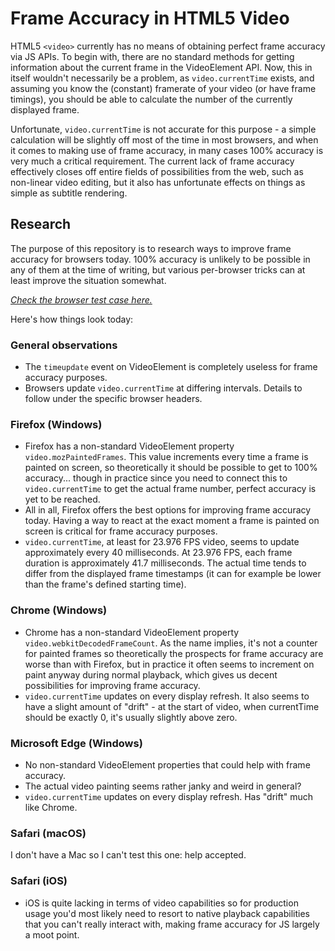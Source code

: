 # Frame Accuracy in HTML5 Video

HTML5 `<video>` currently has no means of obtaining perfect frame accuracy via JS APIs. To begin with, there are no standard methods for getting information about the current frame in the VideoElement API. Now, this in itself wouldn't necessarily be a problem, as `video.currentTime` exists, and assuming you know the (constant) framerate of your video (or have frame timings), you should be able to calculate the number of the currently displayed frame.

Unfortunate, `video.currentTime` is not accurate for this purpose - a simple calculation will be slightly off most of the time in most browsers, and when it comes to making use of frame accuracy, in many cases 100% accuracy is very much a critical requirement. The current lack of frame accuracy effectively closes off entire fields of possibilities from the web, such as non-linear video editing, but it also has unfortunate effects on things as simple as subtitle rendering.

## Research

The purpose of this repository is to research ways to improve frame accuracy for browsers today. 100% accuracy is unlikely to be possible in any of them at the time of writing, but various per-browser tricks can at least improve the situation somewhat.

[*Check the browser test case here.*](https://daiz.github.io/frame-accurate-ish/)

Here's how things look today:

### General observations

- The `timeupdate` event on VideoElement is completely useless for frame accuracy purposes.
- Browsers update `video.currentTime` at differing intervals. Details to follow under the specific browser headers.

### Firefox (Windows)

- Firefox has a non-standard VideoElement property `video.mozPaintedFrames`. This value increments every time a frame is painted on screen, so theoretically it should be possible to get to 100% accuracy... though in practice since you need to connect this to `video.currentTime` to get the actual frame number, perfect accuracy is yet to be reached.
- All in all, Firefox offers the best options for improving frame accuracy today. Having a way to react at the exact moment a frame is painted on screen is critical for frame accuracy purposes.
- `video.currentTime`, at least for 23.976 FPS video, seems to update approximately every 40 milliseconds. At 23.976 FPS, each frame duration is approximately 41.7 milliseconds. The actual time tends to differ from the displayed frame timestamps (it can for example be lower than the frame's defined starting time).

### Chrome (Windows)

- Chrome has a non-standard VideoElement property `video.webkitDecodedFrameCount`. As the name implies, it's not a counter for painted frames so theoretically the prospects for frame accuracy are worse than with Firefox, but in practice it often seems to increment on paint anyway during normal playback, which gives us decent possibilities for improving frame accuracy.
- `video.currentTime` updates on every display refresh. It also seems to have a slight amount of "drift" - at the start of video, when currentTime should be exactly 0, it's usually slightly above zero.

### Microsoft Edge (Windows)

- No non-standard VideoElement properties that could help with frame accuracy.
- The actual video painting seems rather janky and weird in general?
- `video.currentTime` updates on every display refresh. Has "drift" much like Chrome.

### Safari (macOS)

I don't have a Mac so I can't test this one: help accepted.

### Safari (iOS)

- iOS is quite lacking in terms of video capabilities so for production usage you'd most likely need to resort to native playback capabilities that you can't really interact with, making frame accuracy for JS largely a moot point.

